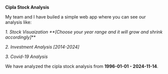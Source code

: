 **Cipla Stock Analysis**

My team and I have builed a simple web app where you can see our analysis like: 

_1. Stock Visuaization
**[Choose your year range and it will grow and shrink accordingly]_**

_2. Investment Analysis [2014-2024]_

_3. Covid-19 Analysis_

We have analyzed the cipla stock analysis from 
**1996-01-01 - 2024-11-14**. 
